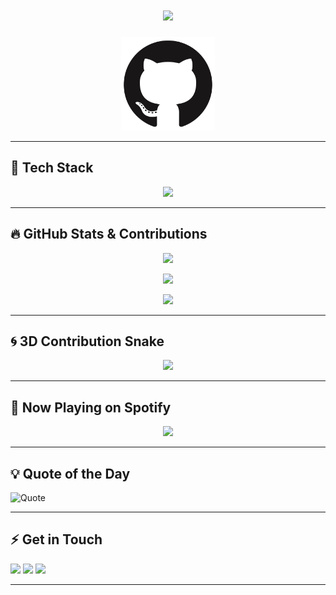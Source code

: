 <h1 align="center">
  <img src="https://readme-typing-svg.herokuapp.com?color=%23F7F7F7&size=26&center=true&vCenter=true&lines=✨+Welcome+to+My+Profile;👾+Crafting+Code+with+Passion;🌍+Exploring+Tech+Frontiers">
</h1>

<p align="center">
  <img src="https://raw.githubusercontent.com/devicons/devicon/master/icons/github/github-original.svg" width="150px">
</p>

---

## 🚀 **Tech Stack**
<p align="center">
  <img src="https://skillicons.dev/icons?i=html,css,js,php,python,react,git,github,vscode&theme=dark" />
</p>  

---

## 🔥 **GitHub Stats & Contributions**
<p align="center">
  <img src="https://github-readme-streak-stats.herokuapp.com/?user=yourusername&theme=radical&hide_border=true" />
</p>  

<p align="center">
  <img src="https://github-readme-stats.vercel.app/api?username=yourusername&show_icons=true&theme=radical&hide_border=true" />
</p>

<p align="center">
  <img src="https://github-readme-stats.vercel.app/api/top-langs/?username=yourusername&layout=compact&theme=radical&hide_border=true" />
</p>  

---

## 🌀 **3D Contribution Snake**
<p align="center">
  <img src="https://github.com/yourusername/yourusername/blob/output/github-contribution-grid-snake.svg" />
</p>

---

## 🎵 **Now Playing on Spotify**
<p align="center">
  <img src="https://spotify-github-profile.vercel.app/api/view?uid=yourspotifyid&cover_image=true&theme=novatorem&show_offline=false" />
</p>  

---

## 💡 **Quote of the Day**
![Quote](https://quotes-github-readme.vercel.app/api?type=horizontal&theme=radical)  

---

## ⚡ **Get in Touch**
<p align="left">
  <a href="https://linkedin.com/in/your-linkedin" target="_blank"><img src="https://skillicons.dev/icons?i=linkedin" height="40" /></a> 
  <a href="https://linkedin.com/in/your-linkedin" target="_blank"><img src="https://skillicons.dev/icons?i=twitter" height="40" /></a>
  <a href="https://instagram.com/your-instagram" target="_blank"><img src="https://skillicons.dev/icons?i=instagram" height="40" /></a>
</p>

---
